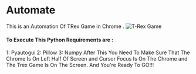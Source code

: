 # Automate
This is an Automation Of TRex Game in Chrome .
![T-Rex Game](https://www.irishexaminer.com/remote/content.assets.pressassociation.io/2018/09/07170751/70afb064-ec3b-428f-8c83-793752e78382.jpg?crop=12,4,1930,1083&ext=.jpg&width=600)

#### To Execute This Python Requirements are :
1: Pyautogui
2: Pillow
3: Numpy
After This You Need To Make Sure That The Chrome Is On Left Half Of Screen and Cursor Focus Is On The Chrome and The Trex Game Is On The Screen.
And You're Ready To GO!!!

